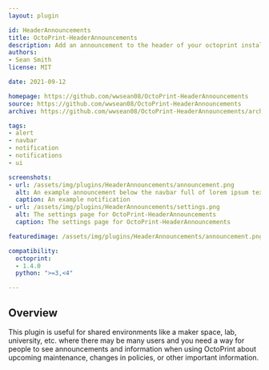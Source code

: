 ```yaml
---
layout: plugin

id: HeaderAnnouncements
title: OctoPrint-HeaderAnnouncements
description: Add an announcement to the header of your octoprint install for use in a shared environment
authors:
- Sean Smith
license: MIT

date: 2021-09-12

homepage: https://github.com/wwsean08/OctoPrint-HeaderAnnouncements
source: https://github.com/wwsean08/OctoPrint-HeaderAnnouncements
archive: https://github.com/wwsean08/OctoPrint-HeaderAnnouncements/archive/master.zip

tags:
- alert
- navbar
- notification
- notifications
- ui

screenshots:
- url: /assets/img/plugins/HeaderAnnouncements/announcement.png
  alt: An example announcement below the navbar full of lorem ipsum text
  caption: An example notification
- url: /assets/img/plugins/HeaderAnnouncements/settings.png
  alt: The settings page for OctoPrint-HeaderAnnouncements
  caption: The settings page for OctoPrint-HeaderAnnouncements

featuredimage: /assets/img/plugins/HeaderAnnouncements/announcement.png

compatibility:
  octoprint:
  - 1.4.0
  python: ">=3,<4"

---
```


## Overview

This plugin is useful for shared environments like a maker space, lab, university, etc. where there may be many users and you need a way for people to see announcements and information when using OctoPrint about upcoming maintenance, changes in policies, or other important information.

